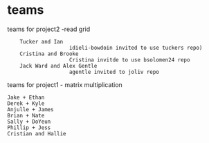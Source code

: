 # teams  




teams for project2 -read grid 

        Tucker and Ian  
                        idieli-bowdoin invited to use tuckers repo) 
        Cristina and Brooke 
                        Cristina invitde to use bsolomen24 repo
        Jack Ward and Alex Gentle 
                        agentle invited to joliv repo



teams for project1 - matrix multiplication 

    Jake + Ethan
    Derek + Kyle 
    Anjulle + James 
    Brian + Nate 
    Sally + DoYeun 
    Phillip + Jess
    Cristian and Hallie 

